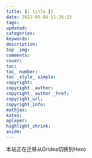 ```yaml
---
title: {{ title }}
date: 2022-05-04 11:26:22
tags:
updated: 
categories: 
keywords: 
description: 
top _img: 
comments: 
cover: 
toc: 
toc_ number: 
toc _style_ simple: 
copyright: 
copyright _author: 
copyright_ author _href:
copyright_url:
copyright_info:
mathjax:
katex:
aplayer:
highlight_shrink:
aside:
---
```

本站正在迁移从Gridea切换到Hexo

